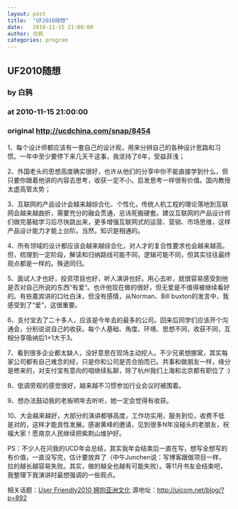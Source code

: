 ```yaml
---
layout: post
title:  "UF2010随想"
date:   2010-11-15 21:00:00
author: 白鸦
categories: program
---
```


## UF2010随想
### by 白鸦
### at 2010-11-15 21:00:00
### original <http://ucdchina.com/snap/8454>

<p>1、每个设计师都应该有一套自己的设计观，用来分辨自己的各种设计思路和习惯。一年中至少要停下来几天干这事，我坚持了6年，受益菲浅；</p>
 
<p>2、外国老头的思想高度确实很好，也许从他们的分享中你不能直接学到什么，但只要你跟着他讲的内容去思考，收获一定不小。启发思考一样很有价值。国内教授太虚高管太势；</p>
 
<p>3、互联网的产品设计会越来越综合化、个性化，传统人机工程的理论落地到互联网会越来越曲折，需要充分的融会贯通，忌讳死搬硬套。建议互联网的产品设计师们做完基础学习后尽快跳出来，更多增强互联网式的运营、营销、市场思维，这样产品设计能力才能上台阶。当然，知识是相通的。</p>
 
<p>4、所有领域的设计都应该会越来越综合化，对人才的复合性要求也会越来越高。但，梳理到一定阶段，解读和归纳路线可能不同，逻辑可能不同，但其实往往最终观点都是一样的。殊途同归。</p>
 
<p>5、面试人才也好，投资项目也好，听人演讲也好。用心去听，就很容易感受到他是否对自己所说的东西“有爱”。也许他现在做的很好，但无爱是不值得被继续看好的。有些嘉宾讲的口吐白沫，但没有感情，从Norman、Bill buxton的发言中，我感受到了“爱”，这很重要。</p>
 
<p>6、支付宝去了二十多人，应该是今年去的最多的公司。回来后同学们应该开个沟通会，分别说说自己的收获。每个人基础、角度、环境、思想不同，收获不同，互相分享吸纳后1+1大于3。</p>
 
<p>7、看到很多企业都太缺人，没好意思在现场主动挖人。不少兄弟想挪窝，其实每家公司都有自己难念的经，只是你和公司是否合拍而已。共事和做朋友一样，缘分是修来的，对支付宝有意向的咱继续私聊，除了杭州我们上海和北京都有职位了 :)</p>
 
<p>8、低调旁观的感觉很好，越来越不习惯参加行业会议时被围着。</p>
 
<p>9、想办法鼓动我的老板明年去听听，她一定会觉得有收获。</p>
 
<p>10、大会越来越好，大部分的演讲都够高度，工作坊实用，服务到位，收费不低是对的，这样才能良性发展。感谢黄峰的邀请，见到很多N年没碰头的老朋友，祝福大家！愿南京人民继续把紫荆山维护好。</p>
 
<p>PS：不少人在问我的UCD年会总结，其实我年会结束后一直在写，想写全想写的有价值，一直没写完，估计要放弃了（中午Junchen说：写博客跟做项目一样，拉的越长越容易失败。其实，做的越全也越有可能失败）。等11月书友会结束吧，我整理下我演讲时最想强调的一些观点。</p><p>相关话题：<a href="http://ucdchina.com/topic/350">User Friendly2010 拥抱亚洲文化</a> 源地址：<a href="http://uicom.net/blog/?p=892">http://uicom.net/blog/?p=892</a></p>